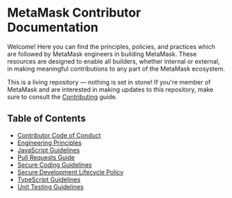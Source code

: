 # MetaMask Contributor Documentation

Welcome! Here you can find the principles, policies, and practices which are followed by MetaMask engineers in building MetaMask. These resources are designed to enable all builders, whether internal or external, in making meaningful contributions to any part of the MetaMask ecosystem.

This is a living repository — nothing is set in stone! If you're member of MetaMask and are interested in making updates to this repository, make sure to consult the [Contributing](./CONTRIBUTING.md) guide.

## Table of Contents

- [Contributor Code of Conduct](https://github.com/MetaMask/.github/blob/main/CODE_OF_CONDUCT.md)
- [Engineering Principles](./docs/engineering-principles.md)
- [JavaScript Guidelines](./docs/javascript.md)
- [Pull Requests Guide](./docs/pull-requests.md)
- [Secure Coding Guidelines](./docs/secure-coding-guidelines.md)
- [Secure Development Lifecycle Policy](./docs/sdlc.md)
- [TypeScript Guidelines](./docs/typescript.md)
- [Unit Testing Guidelines](./docs/unit-testing.md)
